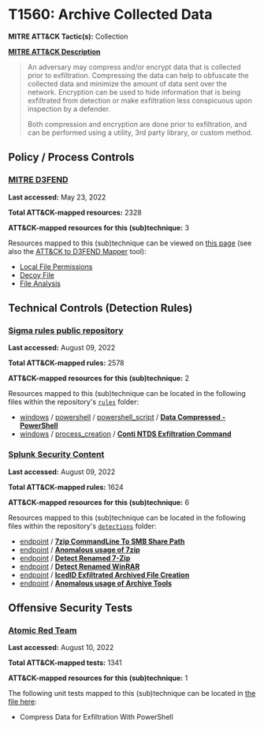 # T1560: Archive Collected Data
**MITRE ATT&CK Tactic(s):** Collection

**[MITRE ATT&CK Description](https://attack.mitre.org/techniques/T1560)**
<blockquote>An adversary may compress and/or encrypt data that is collected prior to exfiltration. Compressing the data can help to obfuscate the collected data and minimize the amount of data sent over the network. Encryption can be used to hide information that is being exfiltrated from detection or make exfiltration less conspicuous upon inspection by a defender.

Both compression and encryption are done prior to exfiltration, and can be performed using a utility, 3rd party library, or custom method.</blockquote>

## Policy / Process Controls
### [MITRE D3FEND](https://d3fend.mitre.org/)
**Last accessed:** May 23, 2022

**Total ATT&CK-mapped resources:** 2328

**ATT&CK-mapped resources for this (sub)technique:** 3

Resources mapped to this (sub)technique can be viewed on [this page](https://d3fend.mitre.org/) (see also the [ATT&CK to D3FEND Mapper](https://d3fend.mitre.org/tools/attack-mapper) tool):

* [Local File Permissions](https://d3fend.mitre.org/technique/d3f:LocalFilePermissions)
* [Decoy File](https://d3fend.mitre.org/technique/d3f:DecoyFile)
* [File Analysis](https://d3fend.mitre.org/technique/d3f:FileAnalysis)

## Technical Controls (Detection Rules)
### [Sigma rules public repository](https://github.com/SigmaHQ/sigma)
**Last accessed:** August 09, 2022

**Total ATT&CK-mapped rules:** 2578

**ATT&CK-mapped resources for this (sub)technique:** 2

Resources mapped to this (sub)technique can be located in the following files within the repository's <code>[rules](https://github.com/SigmaHQ/sigma/tree/master/rules)</code> folder:

* [windows](https://github.com/SigmaHQ/sigma/tree/master/rules/windows/) / [powershell](https://github.com/SigmaHQ/sigma/tree/master/rules/windows/powershell/) / [powershell_script](https://github.com/SigmaHQ/sigma/tree/master/rules/windows/powershell/powershell_script/) / **[Data Compressed - PowerShell](https://github.com/SigmaHQ/sigma/blob/master/rules/windows/powershell/powershell_script/posh_ps_data_compressed.yml)**
* [windows](https://github.com/SigmaHQ/sigma/tree/master/rules/windows/) / [process_creation](https://github.com/SigmaHQ/sigma/tree/master/rules/windows/process_creation/) / **[Conti NTDS Exfiltration Command](https://github.com/SigmaHQ/sigma/blob/master/rules/windows/process_creation/proc_creation_win_malware_conti_7zip.yml)**

### [Splunk Security Content](https://github.com/splunk/security_content)
**Last accessed:** August 09, 2022

**Total ATT&CK-mapped rules:** 1624

**ATT&CK-mapped resources for this (sub)technique:** 6

Resources mapped to this (sub)technique can be located in the following files within the repository's <code>[detections](https://github.com/splunk/security_content/tree/develop/detections)</code> folder:

* [endpoint](https://github.com/splunk/security_content/tree/develop/detections/endpoint/) / **[7zip CommandLine To SMB Share Path](https://github.com/splunk/security_content/blob/develop/detections/endpoint/7zip_commandline_to_smb_share_path.yml)**
* [endpoint](https://github.com/splunk/security_content/tree/develop/detections/endpoint/) / **[Anomalous usage of 7zip](https://github.com/splunk/security_content/blob/develop/detections/endpoint/anomalous_usage_of_7zip.yml)**
* [endpoint](https://github.com/splunk/security_content/tree/develop/detections/endpoint/) / **[Detect Renamed 7-Zip](https://github.com/splunk/security_content/blob/develop/detections/endpoint/detect_renamed_7_zip.yml)**
* [endpoint](https://github.com/splunk/security_content/tree/develop/detections/endpoint/) / **[Detect Renamed WinRAR](https://github.com/splunk/security_content/blob/develop/detections/endpoint/detect_renamed_winrar.yml)**
* [endpoint](https://github.com/splunk/security_content/tree/develop/detections/endpoint/) / **[IcedID Exfiltrated Archived File Creation](https://github.com/splunk/security_content/blob/develop/detections/endpoint/icedid_exfiltrated_archived_file_creation.yml)**
* [endpoint](https://github.com/splunk/security_content/tree/develop/detections/endpoint/) / **[Anomalous usage of Archive Tools](https://github.com/splunk/security_content/blob/develop/detections/endpoint/ssa___anomalous_usage_of_archive_tools.yml)**


## Offensive Security Tests
### [Atomic Red Team](https://github.com/redcanaryco/atomic-red-team)
**Last accessed:** August 10, 2022

**Total ATT&CK-mapped tests:** 1341

**ATT&CK-mapped resources for this (sub)technique:** 1

The following unit tests mapped to this (sub)technique can be located in [the file here](https://github.com/redcanaryco/atomic-red-team/tree/master/atomics/T1560/T1560.yaml):

* Compress Data for Exfiltration With PowerShell

